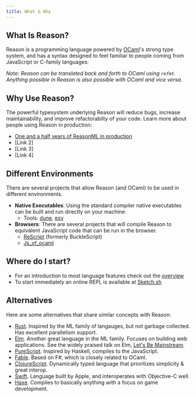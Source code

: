 ```yaml
---
title: What & Why
---
```


## What Is Reason?

Reason is a programming language powered by [OCaml](http://ocaml.org)'s
strong type system, and has a syntax designed to feel familiar to people
coming from JavaScript or C-family languages.

_Note: Reason can be translated back and forth to OCaml using `refmt`. Anything
possible in Reason is also possible with OCaml and vice versa._

## Why Use Reason?

The powerful typesystem underlying Reason will reduce bugs, increase
maintainability, and improve refactorabilty of your code. Learn more about
people using Reason in production:

- [One and a half years of ReasonML in production](https://tech.ahrefs.com/one-and-a-half-years-of-reasonml-in-production-2250cf5ba63b)
- [Link 2]
- [Link 3]
- [Link 4]

## Different Environments

There are several projects that allow Reason (and OCaml) to be used in different
environments.

- **Native Executables**: Using the standard compiler native executables can be built and run directly on your machine.
  - Tools: [dune](https://dune.build/), [esy](https://github.com/esy/esy)
- **Browsers**: There are several projects that will compile Reason to equivalent JavaScript code that can be run in the browser. 
  - [ReScript](https://rescript-lang.org/) (formerly BuckleScript)
  - [Js_of_ocaml](https://ocsigen.org/js_of_ocaml/)

## Where do I start?

- For an introduction to most language features check out the [overview](overview.md)
- To start immediately an online REPL is available at [Sketch.sh](https://sketch.sh/)

## Alternatives

Here are some alternatives that share similar concepts with Reason:

- [Rust](http://rust-lang.org). Inspired by the ML family of langauges, but not garbage collected. Has excellent parallelism support.
- [Elm](http://elm-lang.org). Another great language in the ML family. Focuses on building web applications. See the widely praised talk on Elm, [Let's Be Mainstream](https://www.youtube.com/watch?v=oYk8CKH7OhE).
- [PureScript](http://www.purescript.org). Inspired by Haskell, compiles to the JavaScript.
- [Fable](http://fable.io/). Based on F#, which is closely related to OCaml.
- [ClojureScript](https://clojurescript.org). Dynamically typed language that prioritizes simplicity & great interop.
- [Swift](https://www.apple.com/swift/). Language built by Apple, and interoperates with Objective-C well.
- [Haxe](https://haxe.org). Compiles to basically anything with a focus on game development.

